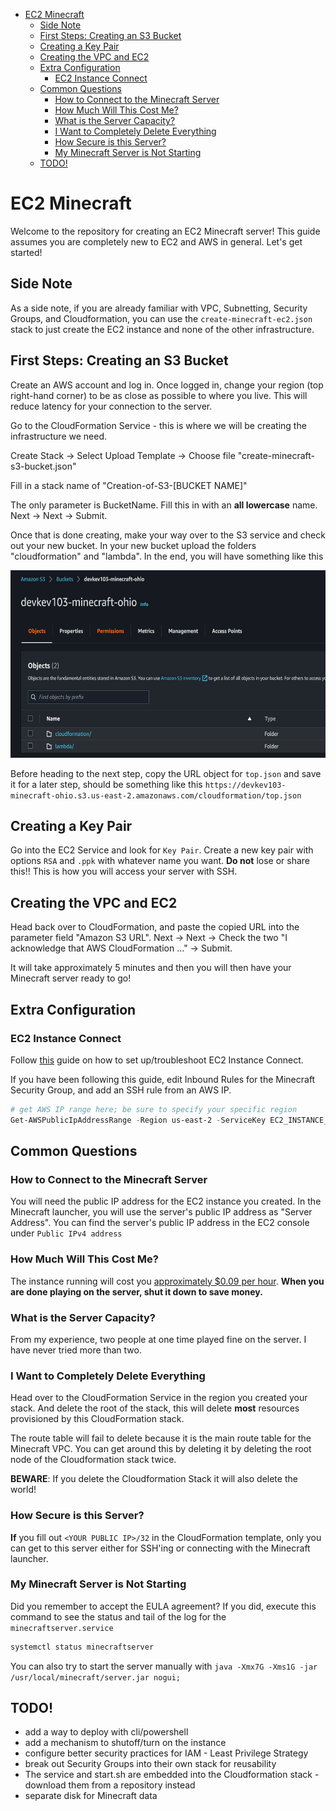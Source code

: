 - [EC2 Minecraft](#ec2-minecraft)
  - [Side Note](#side-note)
  - [First Steps: Creating an S3 Bucket](#first-steps-creating-an-s3-bucket)
  - [Creating a Key Pair](#creating-a-key-pair)
  - [Creating the VPC and EC2](#creating-the-vpc-and-ec2)
  - [Extra Configuration](#extra-configuration)
    - [EC2 Instance Connect](#ec2-instance-connect)
  - [Common Questions](#common-questions)
    - [How to Connect to the Minecraft Server](#how-to-connect-to-the-minecraft-server)
    - [How Much Will This Cost Me?](#how-much-will-this-cost-me)
    - [What is the Server Capacity?](#what-is-the-server-capacity)
    - [I Want to Completely Delete Everything](#i-want-to-completely-delete-everything)
    - [How Secure is this Server?](#how-secure-is-this-server)
    - [My Minecraft Server is Not Starting](#my-minecraft-server-is-not-starting)
  - [TODO!](#todo)


# EC2 Minecraft #

Welcome to the repository for creating an EC2 Minecraft server! This guide assumes you are completely new to EC2 and AWS in general. Let's get started!

## Side Note ##

As a side note, if you are already familiar with VPC, Subnetting, Security Groups, and Cloudformation, you can use the `create-minecraft-ec2.json` stack to just create the EC2 instance and none of the other infrastructure.

## First Steps: Creating an S3 Bucket ##

Create an AWS account and log in. Once logged in, change your region (top right-hand corner) to be as close as possible to where you live. This will reduce latency for your connection to the server.

Go to the CloudFormation Service - this is where we will be creating the infrastructure we need. 

Create Stack -> Select Upload Template -> Choose file "create-minecraft-s3-bucket.json"

Fill in a stack name of "Creation-of-S3-[BUCKET NAME]"

The only parameter is BucketName. Fill this in with an **all lowercase** name. Next -> Next -> Submit.

Once that is done creating, make your way over to the S3 service and check out your new bucket. In your new bucket upload the folders "cloudformation" and "lambda". In the end, you will have something like this 

<img src="./images/s3-uploaded-folders.PNG"  width="600" height="300">

Before heading to the next step, copy the URL object for `top.json` and save it for a later step, should be something like this `https://devkev103-minecraft-ohio.s3.us-east-2.amazonaws.com/cloudformation/top.json`

## Creating a Key Pair ##

Go into the EC2 Service and look for `Key Pair`. Create a new key pair with options `RSA` and `.ppk` with whatever name you want. **Do not** lose or share this!! This is how you will access your server with SSH.

## Creating the VPC and EC2 ##

Head back over to CloudFormation, and paste the copied URL into the parameter field "Amazon S3 URL". Next -> Next -> Check the two "I acknowledge that AWS CloudFormation ..." -> Submit.

It will take approximately 5 minutes and then you will then have your Minecraft server ready to go!

## Extra Configuration ##

### EC2 Instance Connect ###

Follow [this](https://repost.aws/knowledge-center/ec2-instance-connect-troubleshooting) guide on how to set up/troubleshoot EC2 Instance Connect.

If you have been following this guide, edit Inbound Rules for the Minecraft Security Group, and add an SSH rule from an AWS IP. 

```powershell
# get AWS IP range here; be sure to specify your specific region
Get-AWSPublicIpAddressRange -Region us-east-2 -ServiceKey EC2_INSTANCE_CONNECT | select IpPrefix
```

## Common Questions ##

### How to Connect to the Minecraft Server ##

You will need the public IP address for the EC2 instance you created. In the Minecraft launcher, you will use the server's public IP address as "Server Address". You can find the server's public IP address in the EC2 console under `Public IPv4 address`

### How Much Will This Cost Me? ###

The instance running will cost you [approximately $0.09 per hour](https://aws.amazon.com/ec2/pricing/on-demand/). **When you are done playing on the server, shut it down to save money.**

### What is the Server Capacity? ###

From my experience, two people at one time played fine on the server. I have never tried more than two.

### I Want to Completely Delete Everything ###

Head over to the CloudFormation Service in the region you created your stack. And delete the root of the stack, this will delete **most** resources provisioned by this CloudFormation stack.

The route table will fail to delete because it is the main route table for the Minecraft VPC. You can get around this by deleting it by deleting the root node of the Cloudformation stack twice.

**BEWARE**: If you delete the Cloudformation Stack it will also delete the world!

### How Secure is this Server? ###

**If** you fill out `<YOUR PUBLIC IP>/32` in the CloudFormation template, only you can get to this server either for SSH'ing or connecting with the Minecraft launcher.

### My Minecraft Server is Not Starting ###

Did you remember to accept the EULA agreement? If you did, execute this command to see the status and tail of the log for the `minecraftserver.service`

```bash
systemctl status minecraftserver
```

You can also try to start the server manually with `java -Xmx7G -Xms1G -jar /usr/local/minecraft/server.jar nogui;`

## TODO! ##

* add a way to deploy with cli/powershell
* add a mechanism to shutoff/turn on the instance
* configure better security practices for IAM - Least Privilege Strategy
* break out Security Groups into their own stack for reusability
* The service and start.sh are embedded into the Cloudformation stack - download them from a repository instead
* separate disk for Minecraft data